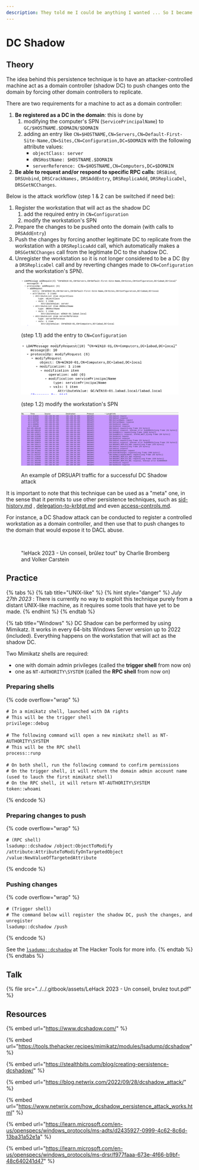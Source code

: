 ```yaml
---
description: They told me I could be anything I wanted ... So I became a domain controller
---
```


# DC Shadow

## Theory

The idea behind this persistence technique is to have an attacker-controlled machine act as a domain controller (shadow DC) to push changes onto the domain by forcing other domain controllers to replicate.

There are two requirements for a machine to act as a domain controller:

1. **Be registered as a DC in the domain**: this is done by&#x20;
   1. modifying the computer's SPN (`ServicePrincipalName`) to `GC/$HOSTNAME.$DOMAIN/$DOMAIN`
   2. adding an entry like `CN=$HOSTNAME,CN=Servers,CN=Default-First-Site-Name,CN=Sites,CN=Configuration,DC=$DOMAIN` with the following attribute values:
      * `objectClass: server`
      * `dNSHostName: $HOSTNAME.$DOMAIN`
      * `serverReference: CN=$HOSTNAME,CN=Computers,DC=$DOMAIN`
2. **Be able to request and/or respond to specific RPC calls**: `DRSBind`, `DRSUnbind`, `DRSCrackNames,` `DRSAddEntry`, `DRSReplicaAdd`, `DRSReplicaDel`, `DRSGetNCChanges`.

Below is the attack workflow (step 1 & 2 can be switched if need be):

1. Register the workstation that will act as the shadow DC
   1. add the required entry in `CN=Configuration`
   2. modify the workstation's SPN
2. Prepare the changes to be pushed onto the domain (with calls to `DRSAddEntry`)
3. Push the changes by forcing another legitimate DC to replicate from the workstation with a `DRSReplicaAdd` call, which automatically makes a `DRSGetNCChanges` call from the legitimate DC to the shadow DC.
4. Unregister the workstation so it is not longer considered to be a DC (by a `DRSReplicaDel` call and by reverting changes made to `CN=Configuration` and the workstation's SPN).&#x20;

<figure><img src="../../.gitbook/assets/image (18).png" alt=""><figcaption><p>(step 1.1) add the entry to <code>CN=Configuration</code></p></figcaption></figure>

<figure><img src="../../.gitbook/assets/image (19).png" alt=""><figcaption><p>(step 1.2) modify the workstation's SPN</p></figcaption></figure>

<figure><img src="../../.gitbook/assets/image (21).png" alt=""><figcaption><p>An example of DRSUAPI traffic for a successful DC Shadow attack </p></figcaption></figure>

It is important to note that this technique can be used as a "meta" one, in the sense that it permits to use other persistence techniques, such as [sid-history.md](sid-history.md "mention") , [delegation-to-krbtgt.md](kerberos/delegation-to-krbtgt.md "mention") and even [access-controls.md](access-controls.md "mention").

For instance, a DC Shadow attack can be conducted to register a controlled workstation as a domain controller, and then use that to push changes to the domain that would expose it to DACL abuse.

<figure><img src="../../.gitbook/assets/image (1).png" alt=""><figcaption><p>"leHack 2023 - Un conseil, brûlez tout" by Charlie Bromberg and Volker Carstein</p></figcaption></figure>

## Practice

{% tabs %}
{% tab title="UNIX-like" %}
{% hint style="danger" %}
_July 27th 2023_ : There is currently no way to exploit this technique purely from a distant UNIX-like machine, as it requires some tools that have yet to be made.
{% endhint %}
{% endtab %}

{% tab title="Windows" %}
DC Shadow can be performed by using Mimikatz. It works in every 64-bits Windows Server version up to 2022 (included). Everything happens on the workstation that will act as the shadow DC.

Two Mimikatz shells are required:

* one with domain admin privileges (called the **trigger shell** from now on)
* one as `NT-AUTHORITY\SYSTEM` (called the **RPC shell** from now on)

### Preparing shells

{% code overflow="wrap" %}
```
# In a mimikatz shell, launched with DA rights
# This will be the trigger shell
privilege::debug

# The following command will open a new mimikatz shell as NT-AUTHORITY\SYSTEM
# This will be the RPC shell
process::runp

# On both shell, run the following command to confirm permissions
# On the trigger shell, it will return the domain admin account name (used to lauch the first mimikatz shell)
# On the RPC shell, it will return NT-AUTHORITY\SYSTEM
token::whoami
```
{% endcode %}

### Preparing changes to push

{% code overflow="wrap" %}
```
# (RPC shell)
lsadump::dcshadow /object:ObjectToModify /attribute:AttributeToModifyOnTargetedObject /value:NewValueOfTargetedAttribute
```
{% endcode %}

### Pushing changes

{% code overflow="wrap" %}
```
# (Trigger shell)
# The command below will register the shadow DC, push the changes, and unregister
lsadump::dcshadow /push
```
{% endcode %}

See the [`lsadump::dcshadow`](https://tools.thehacker.recipes/mimikatz/modules/lsadump/dcshadow) at The Hacker Tools for more info.
{% endtab %}
{% endtabs %}

## Talk

{% file src="../../.gitbook/assets/LeHack 2023 - Un conseil, brulez tout.pdf" %}

## Resources

{% embed url="https://www.dcshadow.com/" %}

{% embed url="https://tools.thehacker.recipes/mimikatz/modules/lsadump/dcshadow" %}

{% embed url="https://stealthbits.com/blog/creating-persistence-dcshadow/" %}

{% embed url="https://blog.netwrix.com/2022/09/28/dcshadow_attack/" %}

{% embed url="https://www.netwrix.com/how_dcshadow_persistence_attack_works.html" %}

{% embed url="https://learn.microsoft.com/en-us/openspecs/windows_protocols/ms-adts/d2435927-0999-4c62-8c6d-13ba31a52e1a" %}

{% embed url="https://learn.microsoft.com/en-us/openspecs/windows_protocols/ms-drsr/f977faaa-673e-4f66-b9bf-48c640241d47" %}
